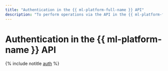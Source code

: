 ```yaml
---
title: "Authentication in the {{ ml-platform-full-name }} API"
description: "To perform operations via the API in the {{ ml-platform-full-name }} service for ML development, you need to get an IAM token for your account."
---
```


# Authentication in the {{ ml-platform-name }} API

{% include notitle [auth](../../_includes/authentication.md) %}